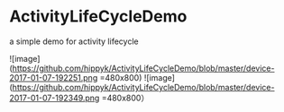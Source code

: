 # ActivityLifeCycleDemo
a simple demo for activity lifecycle


 ![image](https://github.com/hippyk/ActivityLifeCycleDemo/blob/master/device-2017-01-07-192251.png =480x800)
 ![image](https://github.com/hippyk/ActivityLifeCycleDemo/blob/master/device-2017-01-07-192349.png =480x800）
